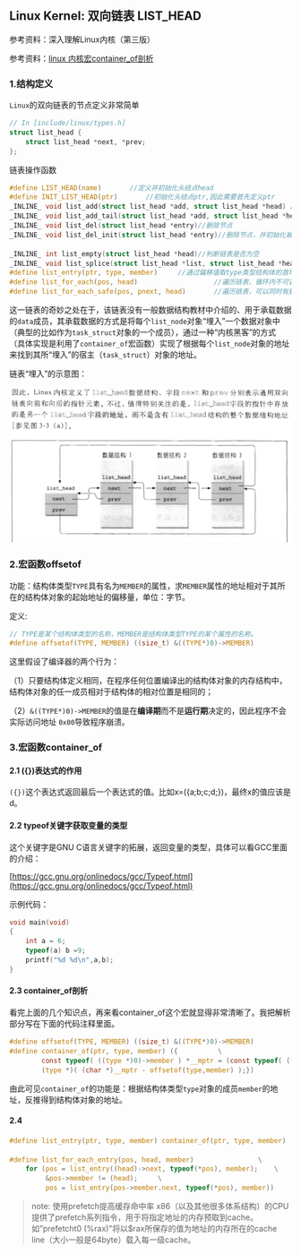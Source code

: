 ## Linux Kernel: 双向链表 LIST_HEAD

参考资料：深入理解Linux内核（第三版）

参考资料：[linux 内核宏container_of剖析](https://zhuanlan.zhihu.com/p/54932270)

### 1.结构定义

`Linux`的双向链表的节点定义非常简单

```c
// In [include/linux/types.h]
struct list_head {
    struct list_head *next, *prev;
};
```

链表操作函数

```c
#define LIST_HEAD(name)  	  //定义并初始化头结点head
#define INIT_LIST_HEAD(ptr)       //初始化头结点ptr,因此需要首先定义ptr
_INLINE_ void list_add(struct list_head *add, struct list_head *head) //每次添加节点到head之后，始终都是添加到头结点之后
_INLINE_ void list_add_tail(struct list_head *add, struct list_head *head)//每次添加节点都是头结点之前，由于是循环链表，就是说添加到链表尾部
_INLINE_ void list_del(struct list_head *entry)//删除节点
_INLINE_ void list_del_init(struct list_head *entry)//删除节点，并初始化被删除的结点（也就是使被删除的结点的prev和next都指向自己）
 
_INLINE_ int list_empty(struct list_head *head)//判断链表是否为空
_INLINE_ void list_splice(struct list_head *list, struct list_head *head)//通过两个链表的head，进行连接
#define list_entry(ptr, type, member)     //通过偏移值取type类型结构体的首地址
#define list_for_each(pos, head)                   //遍历链表，循环内不可调用list_del()删除节点
#define list_for_each_safe(pos, pnext, head)       //遍历链表，可以同时有删除节点的操作
```

这一链表的奇妙之处在于，该链表没有一般数据结构教材中介绍的、用于承载数据的`data`成员，其承载数据的方式是将每个`list_node`对象“埋入”一个数据对象中（典型的比如作为`task_struct`对象的一个成员），通过一种“内核黑客”的方式（具体实现是利用了`container_of`宏函数）实现了根据每个`list_node`对象的地址来找到其所“埋入”的宿主（`task_struct`）对象的地址。

链表“埋入”的示意图：

![](/assets/lin101_001.PNG)

### 2.宏函数offsetof

功能：结构体类型`TYPE`具有名为`MEMBER`的属性，求`MEMBER`属性的地址相对于其所在的结构体对象的起始地址的偏移量，单位：字节。

定义:
```c
// TYPE是某个结构体类型的名称，MEMBER是结构体类型TYPE的某个属性的名称。
#define offsetof(TYPE, MEMBER) ((size_t) &((TYPE*)0)->MEMBER)
```

这里假设了编译器的两个行为：

（1）只要结构体定义相同，在程序任何位置编译出的结构体对象的内存结构中，结构体对象的任一成员相对于结构体的相对位置是相同的；

（2）`&((TYPE*)0)->MEMBER`的值是在**编译期**而不是**运行期**决定的，因此程序不会实际访问地址 `0x00`导致程序崩溃。


### 3.宏函数container_of

#### 2.1 ({})表达式的作用

`({})`这个表达式返回最后一个表达式的值。比如x=({a;b;c;d;})，最终x的值应该是d。

#### 2.2 typeof关键字获取变量的类型

这个关键字是GNU C语言关键字的拓展，返回变量的类型，具体可以看GCC里面的介绍：

[https://gcc.gnu.org/onlinedocs/gcc/Typeof.html](https://gcc.gnu.org/onlinedocs/gcc/Typeof.html)

示例代码：
```c
void main(void)
{
    int a = 6;
    typeof(a) b =9;
    printf("%d %d\n",a,b);
}
```

#### 2.3 container_of剖析

看完上面的几个知识点，再来看container_of这个宏就显得非常清晰了。我把解析部分写在下面的代码注释里面。

```c
#define offsetof(TYPE, MEMBER) ((size_t) &((TYPE*)0)->MEMBER)
#define container_of(ptr, type, member) ({          \
        const typeof( ((type *)0)->member ) *__mptr = (const typeof( ((type *)0)->member ) *)(ptr); \
        (type *)( (char *)__mptr - offsetof(type,member) );})
```

由此可见`container_of`的功能是：根据结构体类型`type`对象的成员`member`的地址，反推得到结构体对象的地址。

#### 2.4 

```c
#define list_entry(ptr, type, member) container_of(ptr, type, member)

#define list_for_each_entry(pos, head, member)                \
    for (pos = list_entry((head)->next, typeof(*pos), member);    \
         &pos->member != (head);     \
         pos = list_entry(pos->member.next, typeof(*pos), member))
```

>note: 使用prefetch提高缓存命中率
>x86（以及其他很多体系结构）的CPU提供了prefetch系列指令，用于将指定地址的内存预取到cache。
>如”prefetcht0 (%rax)”将以$rax所保存的值为地址的内存所在的cache line（大小一般是64byte）载入每一级cache。